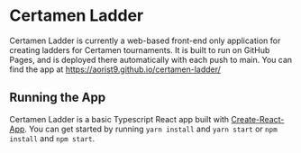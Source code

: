 # Certamen Ladder
Certamen Ladder is currently a web-based front-end only application for creating ladders for Certamen tournaments. It is built to run on GitHub Pages, and is deployed there automatically with each push to main. You can find the app at https://aorist9.github.io/certamen-ladder/

## Running the App
Certamen Ladder is a basic Typescript React app built with [Create-React-App](https://create-react-app.dev/docs/getting-started#scripts). You can get started by running `yarn install` and `yarn start` or `npm install` and `npm start`.